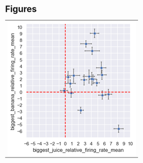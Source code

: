
# Figures

|                                  |
|:---------------------------------|
| ![](./base-neuron-response-.png) |
